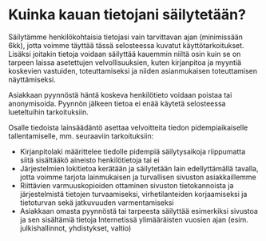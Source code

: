 # Kuinka kauan tietojani säilytetään?



Säilytämme henkilökohtaisia tietojasi vain tarvittavan ajan (minimissään 6kk), jotta voimme täyttää tässä selosteessa kuvatut käyttötarkoitukset. Lisäksi joitakin tietoja voidaan säilyttää kauemmin niiltä osin kuin se on tarpeen laissa asetettujen velvollisuuksien, kuten kirjanpitoa ja myyntiä koskevien vastuiden, toteuttamiseksi ja niiden asianmukaisen toteuttamisen näyttämiseksi.

Asiakkaan pyynnöstä häntä koskeva henkilötieto voidaan poistaa tai anonymisoida. Pyynnön jälkeen tietoa ei enää käytetä selosteessa lueteltuihin tarkoituksiin.

Osalle tiedoista lainsäädäntö asettaa velvoitteita tiedon pidempiaikaiselle tallentamiselle, mm. seuraaviin tarkoituksiin:

* Kirjanpitolaki määrittelee tiedolle pidempiä säilytysaikoja riippumatta siitä sisältääkö aineisto henkilötietoja tai ei
* Järjestelmien lokitietoa kerätään ja säilytetään lain edellyttämällä tavalla, jotta voimme tarjota lainmukaisen ja turvallisen sivuston asiakkaillemme
* Riittävien varmuuskopioiden ottaminen sivuston tietokannoista ja järjestelmistä tietojen turvaamiseksi, virhetilanteiden korjaamiseksi ja tietoturvan sekä jatkuvuuden varmentamiseksi
* Asiakkaan omasta pyynnöstä tai tarpeesta säilyttää esimerkiksi sivustoa ja sen sisältämiä tietoja Internetissä ylimääräisten vuosien ajan (esim. julkishallinnot, yhdistykset, valtio)
